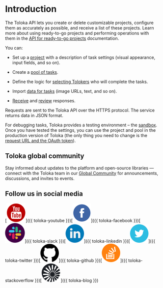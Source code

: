 # Introduction

The Toloka API lets you create or delete customizable projects, configure them as accurately as possible, and receive a list of these projects. Learn more about using ready-to-go projects and performing operations with them in the [API for ready-to-go projects](https://toloka.ai/docs/toloka-apps/api/concepts/quickstart-api.html) documentation.

You can:

- Set up a [project](./concepts/project.md) with a description of task settings (visual appearance, input fields, and so on).

- Create a [pool of tasks](./concepts/pool.md).

- Define the logic for [selecting Tolokers](./concepts/my_users.md) who will complete the tasks.

- Import [data for tasks](./concepts/tasks.md) (image URLs, text, and so on).

- [Receive](./concepts/result.md) and [review](./concepts/accept.md) responses.

Requests are sent to the Toloka API over the HTTPS protocol. The service returns data in JSON format.

For debugging tasks, Toloka provides a testing environment – the [sandbox](https://sandbox.toloka.yandex.ru). Once you have tested the settings, you can use the project and pool in the production version of Toloka (the only thing you need to change is the [request URL and the OAuth token](./concepts/access.md)).

## Toloka global community

Stay informed about updates to the platform and open-source libraries — connect with the Toloka team in our [Global Community](https://join.slack.com/t/tolokacommunity/shared_invite/zt-sxr745fr-dvfZffzvQTwNXOE0gEqysg) for announcements, discussions, and invites to events.

## Follow us in social media

[![](_images/SocialNetwork/youtube.svg)]({{ toloka-youtube }})[![](_images/SocialNetwork/facebook.svg)]({{ toloka-facebook }})[![](_images/SocialNetwork/slack.svg)]({{ toloka-slack }})[![](_images/SocialNetwork/linkedin.svg)]({{ toloka-linkedin }})[![](_images/SocialNetwork/twitter.svg)]({{ toloka-twitter }})[![](_images/SocialNetwork/github.svg)]({{ toloka-github }})[![](_images/SocialNetwork/StackOverflow.svg)]({{ toloka-stackoverflow }})[![](_images/SocialNetwork/blog.svg)]({{ toloka-blog }})